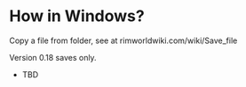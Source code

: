 # How in Windows?

Copy a file from folder, see at rimworldwiki.com/wiki/Save_file

Version 0.18 saves only.

* TBD